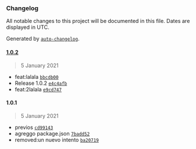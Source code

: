 ### Changelog

All notable changes to this project will be documented in this file. Dates are displayed in UTC.

Generated by [`auto-changelog`](https://github.com/CookPete/auto-changelog).

#### [1.0.2](https://github.com/skykit-alejandrorodriguez/cd-pipeline/compare/1.0.1...1.0.2)

> 5 January 2021

- feat:lalala [`bbcdb00`](https://github.com/skykit-alejandrorodriguez/cd-pipeline/commit/bbcdb00043c8d8dea49962bface074162d3b346f)
- Release 1.0.2 [`e4c4afb`](https://github.com/skykit-alejandrorodriguez/cd-pipeline/commit/e4c4afba4f9ceab8501f156064fccf9a4c5e1e33)
- feat:2lalala [`e9cd747`](https://github.com/skykit-alejandrorodriguez/cd-pipeline/commit/e9cd7475c8c27bdc22d0791c20dcb95fb238b8db)

#### 1.0.1

> 5 January 2021

- previos [`cd99143`](https://github.com/skykit-alejandrorodriguez/cd-pipeline/commit/cd99143209ffd3a80c890c526345d943a00872bf)
- agreggo package.json [`7badd52`](https://github.com/skykit-alejandrorodriguez/cd-pipeline/commit/7badd52839bd32464596b37c31b3618c6e57004a)
- removed:un nuevo intento [`ba20719`](https://github.com/skykit-alejandrorodriguez/cd-pipeline/commit/ba207197249bcd155f88483f26f77ec202208a9e)
